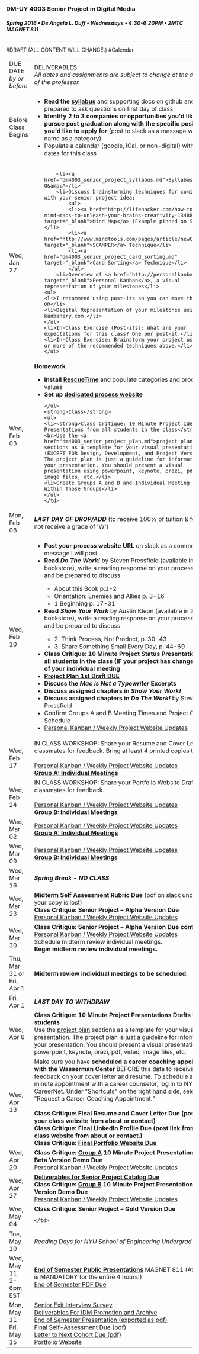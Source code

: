 ### DM-UY 4003 Senior Project in Digital Media
##### Spring 2016 • De Angela L. Duff • Wednesdays • 4:30-6:20PM • 2MTC MAGNET 811 

---
#DRAFT (ALL CONTENT WILL CHANGE.)
#Calendar


<table>
<tr>
    <td width="15%">DUE DATE<br>
    <i>by or before</i></td>
    <td width="85%">DELIVERABLES<br><i>All dates and assignments are subject to change at the discretion of the professor</i></td> 
</tr>
<tr>
    <td>Before Class Begins</td>
    <td>
    <ul>
    <li><strong>Read the <a href="dm4003_senior_project_syllabus.md">syllabus</a></strong> and supporting docs on github and be prepared to ask questions on first day of class</li>
    <li><strong>Identify 2 to 3 companies or opportunities you'd like to pursue post graduation along with the specific position(s) you'd like to apply for</strong> (post to slack as a message with your name as a category)</li>
    <li>Populate a calendar (google, iCal, or non-digital) with due dates for this class</li>
    </ul></td>    
</tr>
<tr>
    <td>Wed, Jan 27</td>
    <td>
        <ul>
        
        <li><a href="dm4003_senior_project_syllabus.md">Syllabus</a> Q&amp;A</li>
        <li>Discuss brainstorming techniques for coming up with your senior project idea:
            <ul>
            <li><a href="http://lifehacker.com/how-to-use-mind-maps-to-unleash-your-brains-creativity-1348869811" target="_blank">Mind Map</a> (Example pinned on Slack)</li>
            <li><a href="http://www.mindtools.com/pages/article/newCT_02.htm" target="_blank">SCAMPER</a> Technique</li>
            <li><a href="dm4003_senior_project_card_sorting.md" target="_blank">Card Sorting</a> Technique</li>
            </ul>
        <li>Overview of <a href="http://personalkanban.com" target="_blank">Personal Kanban</a>, a visual representation of your milestones</li>
    <ul>
    <li>I recommend using post-its so you can move them around
    OR</li>
    <li>Digital Representation of your milestones using kanbanery.com.</li>
    </ul>
    <li>In-Class Exercise (Post-its): What are your expectations for this class? One per post-it.</li>
    <li>In-Class Exercise: Brainstorm your project using one or more of the recommended techniques above.</li>
    </ul>
</td>  
</tr>
<tr>
    <td>Wed, Feb 03</td>
    <td><strong>Homework</strong>
    <ul>
    <li><strong>Install <a href="http://rescuetime.com" target="_blank">RescueTime</a></strong> and populate categories and productivity values</li>
    <li><strong>Set up <a href="dm4003_senior_project_website.md">dedicated process website</a></strong></li>
    
    </ul>
    <strong>Class</strong>
    <ul>
    <li><strong>Class Critique: 10 Minute Project Idea Presentations from all students in the class</strong><br>Use the <a href="dm4003_senior_project_plan.md">project plan</a> sections as a template for your visual presentation (EXCEPT FOR Design, Development, and Project Versions). The project plan is just a guideline for information for your presentation. You should present a visual presentation using powerpoint, keynote, prezi, pdf, video, image files, etc.</li>
    <li>Create Groups A and B and Individual Meeting Order Within Those Groups</li>
    </ul>
    </td> 
</tr>
<tr>
    <td>Mon, Feb 08</td>
    <td><strong><i>LAST DAY OF DROP/ADD</i></strong> (to receive 100% of tuition &amp; fees and not receive a grade of 'W')</td> 
</tr>
<tr>
    <td>Wed, Feb 10</td>
    <td>
    <ul>
    <li><strong>Post your process website URL</strong> on slack as a comment to the message I will post.</li>
    <li><strong>Read <i>Do The Work!</i></strong> by Steven Pressfield (available in the NYU bookstore), write a reading response on your process website, and be prepared to discuss</li>
        <ul>
        <li>About this Book p.1-2</li>
        <li>Orientation: Enemies and Allies p. 3-16</li>
        <li>1 Beginning p. 17-31</li>
        </ul>
    <li><strong>Read <i>Show Your Work</i></strong> by Austin Kleon (available in the NYU bookstore), write a reading response on your process website, and be prepared to discuss</li>
        <ul>
        <li>2. Think Process, Not Product, p. 30-43</li>
        <li>3. Share Something Small Every Day, p. 44-69</li>
        </ul>
    <li><strong>Class Critique: 10 Minute Project Status Presentations from all students in the class (IF your project has changed) in lieu of your individual meeting</li>
    <li><strong><a href="dm4003_senior_project_plan.md">Project Plan 1st Draft DUE</a></strong></li>
    <li>Discuss the <i>Mac is Not a Typewriter</i> Excerpts</li>
    <li>Discuss assigned chapters in <i>Show Your Work!</i></li>
    <li>Discuss assigned chapters in <i>Do The Work!</i></strong> by Steven Pressfield</li>
    <li>Confirm Groups A and B Meeting Times and Project Critique Schedule</li>
    <li><a href="dm4003_senior_project_website.md">Personal Kanban / Weekly Project Website Updates</a></li>
      </ul></td> 
</tr>
<tr>
    <td>Wed, Feb 17</td>
    <td>IN CLASS WORKSHOP: Share your Resume and Cover Letter with classmates for feedback. Bring at least 4 printed copies to class.<br><br><a href="dm4003_senior_project_website.md">Personal Kanban / Weekly Project Website Updates</a><br><strong><a href="dm4003_senior_project_groups.md">Group A: Individual Meetings</a></strong></td> 
</tr>
<tr>
    <td>Wed, Feb 24</td>
    <td>IN CLASS WORKSHOP: Share your Portfolio Website Draft with classmates for feedback.<br><br><a href="dm4003_senior_project_website.md">Personal Kanban / Weekly Project Website Updates</a><br><strong><a href="dm4003_senior_project_groups.md">Group B: Individual Meetings</a></strong></td> 
</tr>
<tr>
    <td>Wed, Mar 02</td>
    <td><a href="dm4003_senior_project_website.md">Personal Kanban / Weekly Project Website Updates</a><br><strong><a href="dm4003_senior_project_groups.md">Group A: Individual Meetings</a></strong></td> 
</tr>
<tr>
    <td>Wed, Mar 09</td>
    <td>
    <a href="dm4003_senior_project_website.md">Personal Kanban / Weekly Project Website Updates</a><br><strong><a href="dm4003_senior_project_groups.md">Group B: Individual Meetings</a></strong></td> 
</tr>

<tr>
    <td>Wed, Mar 16</td>
    <td><strong><i>Spring Break - NO CLASS</i></strong></td> 
</tr>

<tr>
    <td>Wed, Mar 23</td>
    <td><strong>Midterm Self Assessment Rubric Due</strong> (pdf on slack under files if your copy is lost)<br><strong>Class Critique: Senior Project – Alpha Version Due</strong><br>
    <a href="dm4003_senior_project_website.md">Personal Kanban / Weekly Project Website Updates</a></td> 
</tr>
<tr>
    <td>Wed, Mar 30</td>
    <td><strong>Class Critique: Senior Project – Alpha Version Due continued</strong><br><a href="dm4003_senior_project_website.md">Personal Kanban / Weekly Project Website Updates</a><br>Schedule midterm review individual meetings.<br><strong>Begin midterm review individual meetings.</strong></td>
</tr>
<tr>
    <td>Thu, Mar 31 or Fri, Apr 1</td>
    <td><strong>Midterm review individual meetings to be scheduled.</strong></td>
</tr>
<tr>
    <td>Fri, Apr 1</td>
    <td><strong><i>LAST DAY TO WITHDRAW</i></strong></td> 
</tr>

<tr>
    <td>Wed, Apr 6</td>
     <td><strong>Class Critique: 10 Minute Project Presentations Drafts from all students</strong>
     <br>Use the <a href="dm4003_senior_project_plan.md">project plan</a> sections as a template for your visual presentation. The project plan is just a guideline for information for your presentation. You should present a visual presentation using powerpoint, keynote, prezi, pdf, video, image files, etc.<br><strong></td>
</tr>
<tr>
    <td>Wed, Apr 13</td>
    <td>Make sure you have <strong>scheduled a career coaching appointment with the Wasserman Center</strong> BEFORE this date to receive feedback on your cover letter and resume. To schedule a 30-minute appointment with a career counselor, log in to NYU CareerNet. Under "Shortcuts" on the right hand side, select "Request a Career Coaching Appointment."<br><br><strong>Class Critique: Final Resume and Cover Letter Due (post PDF on your class website from about or contact)<br>
    Class Critique: Final LinkedIn Profile Due (post link from your class website from about or contact.)<br>
    Class Critique: <a href="dm4003_senior_project_end_of_semester_deliverables.md">Final Portfolio Website Due</a></strong></td> 
</tr>
<tr>
    <td>Wed, Apr 20</td>
     <td><strong>Class Critique: <a href="dm4003_senior_project_groups.md">Group A</a> 10 Minute Project Presentations w/ Beta Version Demo Due</strong><br><a href="dm4003_senior_project_website.md">Personal Kanban / Weekly Project Website Updates</a></td>
</tr>
<tr>
    <td>Wed, Apr 27</td>
     <td><strong><a href="dm4003_senior_project_end_of_semester_deliverables.md">Deliverables for Senior Project Catalog Due</a><br>Class Critique: <a href="dm4003_senior_project_groups.md">Group B</a> 10 Minute Project Presentations w/ Beta Version Demo Due</strong><br><a href="dm4003_senior_project_website.md">Personal Kanban / Weekly Project Website Updates</a></td>
</tr>

<tr>
    <td>Wed, May 04</td>
    <td>
    <strong>Class Critique: Senior Project – Gold Version Due</strong><br>
    
    </td> 
</tr>
<tr>
    <td>Tue, May 10</td>
    <td><i>Reading Days for NYU School of Engineering Undergrad Classes</i></td> 
</tr>
<tr>
    <td>Wed, May 11<br>2-6pm EST</td>
    <td><strong><a href="dm4003_senior_project_end_of_semester_deliverables.md">End of Semester Public Presentations</a></strong> MAGNET 811 (Attendance is MANDATORY for the entire 4 hours!)<br> <a href="dm4003_senior_project_end_of_semester_deliverables.md">End of Semester PDF Due</a></td>
</tr>
<tr>
<td>Mon, May 11-Fri, May 15</td>
<td><a href="http://goo.gl/forms/sYzLdYwNWF">Senior Exit Interview Survey</a><br>
<a href="dm4003_senior_project_end_of_semester_deliverables.md">
Deliverables For IDM Promotion and Archive<br>
End of Semester Presentation (exported as pdf)<br>
Final Self-Assessment Due (pdf)<br>
Letter to Next Cohort Due (pdf)<br>
Portfolio Website</a></td>
</tr>
</table>



